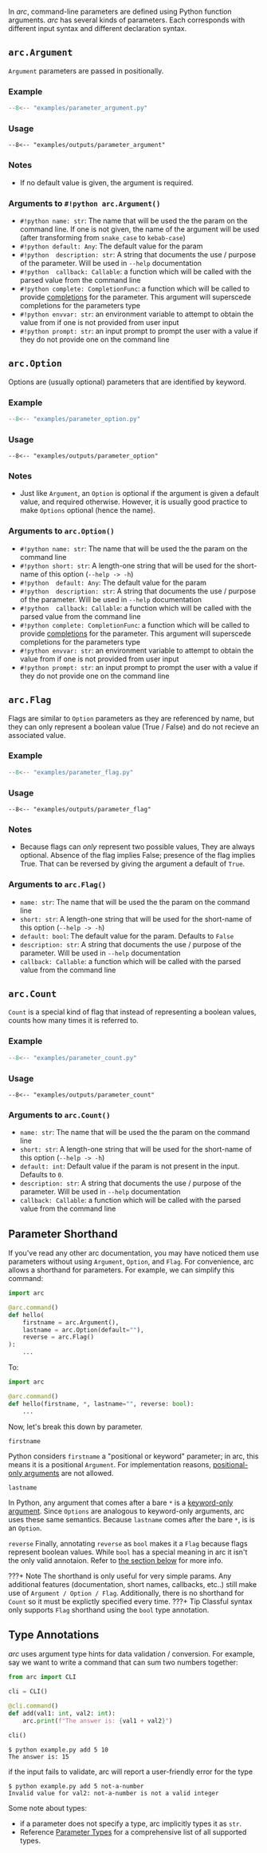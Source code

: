 In *arc*, command-line parameters are defined using Python function arguments. *arc* has several kinds of parameters. Each corresponds with different input syntax and different declaration syntax.

## `arc.Argument`
`Argument` parameters are passed in positionally.

### Example
```py
--8<-- "examples/parameter_argument.py"
```

### Usage
```console
--8<-- "examples/outputs/parameter_argument"
```

### Notes
- If no default value is given, the argument is required.

### Arguments to `#!python arc.Argument()`
- `#!python name: str`: The name that will be used the the param on the command line. If one is not given, the name of the argument will be used (after transforming from `snake_case` to `kebab-case`)
- `#!python default: Any`: The default value for the param
- `#!python  description: str`: A string that documents the use / purpose of the parameter. Will be used in `--help` documentation
- `#!python  callback: Callable`: a function which will be called with the parsed value from the command line
- `#!python complete: CompletionFunc`: a function which will be called to provide [completions](./shell-completions.md) for the parameter. This argument will superscede completions for the parameters type
- `#!python envvar: str`: an environment variable to attempt to obtain the value from if one is not provided from user input
- `#!python prompt: str`: an input prompt to prompt the user with a value if they do not provide one on the command line

## `arc.Option`
Options are (usually optional) parameters that are identified by keyword.

### Example

```py
--8<-- "examples/parameter_option.py"
```

### Usage
```console
--8<-- "examples/outputs/parameter_option"
```

### Notes
- Just like `Argument`, an `Option` is optional if the argument is given a default value, and required otherwise. However, it is usually good practice to make `Options` optional (hence the name).

### Arguments to `arc.Option()`
- `#!python name: str`: The name that will be used the the param on the command line
- `#!python short: str`: A length-one string that will be used for the short-name of this option (`--help -> -h`)
- `#!python  default: Any`: The default value for the param
- `#!python  description: str`: A string that documents the use / purpose of the parameter. Will be used in `--help` documentation
- `#!python  callback: Callable`: a function which will be called with the parsed value from the command line
- `#!python complete: CompletionFunc`: a function which will be called to provide [completions](./shell-completions.md) for the parameter. This argument will superscede completions for the parameters type
- `#!python envvar: str`: an environment variable to attempt to obtain the value from if one is not provided from user input
- `#!python prompt: str`: an input prompt to prompt the user with a value if they do not provide one on the command line



## `arc.Flag`
Flags are similar to `Option` parameters as they are referenced by name, but they can only represent a boolean value (True / False) and do not recieve an associated value.

### Example
```py
--8<-- "examples/parameter_flag.py"
```
### Usage
```console
--8<-- "examples/outputs/parameter_flag"
```

### Notes
- Because flags can *only* represent two possible values, They are always optional. Absence of the flag implies False; presence of the flag implies True. That can be reversed by giving the argument a default of `True`.

### Arguments to `arc.Flag()`
- `name: str`: The name that will be used the the param on the command line
- `short: str`: A length-one string that will be used for the short-name of this option (`--help -> -h`)
- `default: bool`: The default value for the param. Defaults to `False`
- `description: str`: A string that documents the use / purpose of the parameter. Will be used in `--help` documentation
- `callback: Callable`: a function which will be called with the parsed value from the command line


## `arc.Count`
`Count` is a special kind of flag that instead of representing a boolean values, counts how many times it is referred to.
### Example
```py
--8<-- "examples/parameter_count.py"
```
### Usage
```console
--8<-- "examples/outputs/parameter_count"
```
### Arguments to `arc.Count()`
- `name: str`: The name that will be used the the param on the command line
- `short: str`: A length-one string that will be used for the short-name of this option (`--help -> -h`)
- `default: int`: Default value if the param is not present in the input. Defaults to `0`.
- `description: str`: A string that documents the use / purpose of the parameter. Will be used in `--help` documentation
- `callback: Callable`: a function which will be called with the parsed value from the command line


## Parameter Shorthand
If you've read any other arc documentation, you may have noticed them use parameters without using `Argument`, `Option`, and `Flag`. For convenience, arc allows a shorthand for parameters. For example, we can simplify this command:
```py
import arc

@arc.command()
def hello(
    firstname = arc.Argument(),
    lastname = arc.Option(default=""),
    reverse = arc.Flag()
):
    ...
```

To:
```py
import arc

@arc.command()
def hello(firstname, *, lastname="", reverse: bool):
    ...
```
Now, let's break this down by parameter.

`firstname`

Python considers `firstname` a "positional or keyword" parameter; in arc, this means it is a positional `Argument`. For implementation reasons, [positional-only arguments](https://www.python.org/dev/peps/pep-0570/) are not allowed.

`lastname`

In Python, any argument that comes after a bare `*` is a [keyword-only argument](https://www.python.org/dev/peps/pep-3102/). Since `Options` are analogous to keyword-only arguments, arc uses these same semantics. Because `lastname` comes after the bare `*`, is is an `Option`.

`reverse`
Finally, annotating `reverse` as `bool` makes it a `Flag` because flags represent boolean values. While `bool` has a special meaning in arc it isn't the only valid annotaion. Refer to [the section below](#type-annotations) for more info.

???+ Note
    The shorthand is only useful for very simple params. Any additional features (documentation, short names, callbacks, etc..) still make use of `Argument / Option / Flag`. Additionally,
    there is no shorthand for `Count` so it must be explictly specified every time.
???+ Tip
    Classful syntax only supports `Flag` shorthand using the `bool` type annotation.

## Type Annotations
*arc* uses argument type hints for data validation / conversion. For example, say we want to write a command that can sum two numbers together:
```py
from arc import CLI

cli = CLI()

@cli.command()
def add(val1: int, val2: int):
    arc.print(f"The answer is: {val1 + val2}")

cli()
```
```
$ python example.py add 5 10
The answer is: 15
```
if the input fails to validate, arc will report a user-friendly error for the type
```
$ python example.py add 5 not-a-number
Invalid value for val2: not-a-number is not a valid integer
```

Some note about types:

- if a parameter does not specify a type, arc implicitly types it as `str`.
- Reference [Parameter Types](parameter-types.md) for a comprehensive list of all supported types.
